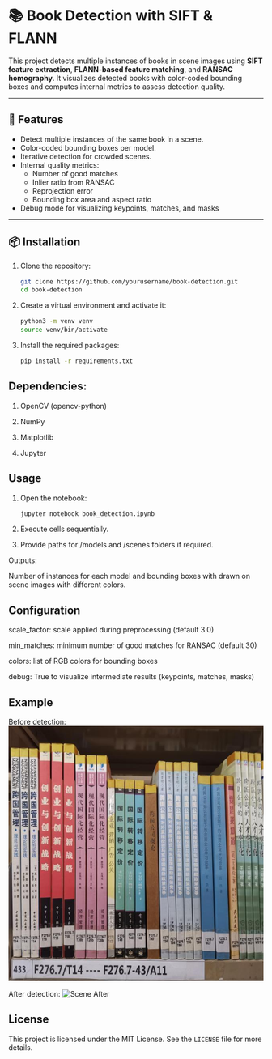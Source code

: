 # 📚 Book Detection with SIFT & FLANN

This project detects multiple instances of books in scene images using **SIFT feature extraction**, **FLANN-based feature matching**, and **RANSAC homography**. It visualizes detected books with color-coded bounding boxes and computes internal metrics to assess detection quality.

---

## 🚀 Features

- Detect multiple instances of the same book in a scene.
- Color-coded bounding boxes per model.
- Iterative detection for crowded scenes.
- Internal quality metrics:
  - Number of good matches
  - Inlier ratio from RANSAC
  - Reprojection error
  - Bounding box area and aspect ratio
- Debug mode for visualizing keypoints, matches, and masks

---

## 📦 Installation

1. Clone the repository:

    ```sh
    git clone https://github.com/yourusername/book-detection.git
    cd book-detection
    ```

2. Create a virtual environment and activate it:
    ```sh
    python3 -m venv venv
    source venv/bin/activate
    ```

3. Install the required packages:
    ```sh
    pip install -r requirements.txt
    ```

## Dependencies:

1. OpenCV (opencv-python)

2. NumPy

3. Matplotlib

4. Jupyter 


## Usage

1. Open the notebook:
   ```sh
   jupyter notebook book_detection.ipynb
   ```
2. Execute cells sequentially.

3. Provide paths for /models and /scenes folders if required.

Outputs:

Number of instances for each model and bounding boxes with drawn on scene images with different colors.

## Configuration

scale_factor: scale applied during preprocessing (default 3.0)

min_matches: minimum number of good matches for RANSAC (default 30)

colors: list of RGB colors for bounding boxes

debug: True to visualize intermediate results (keypoints, matches, masks)

## Example

Before detection: ![Scene Before](https://github.com/alessandrocapialbi/Book_Detection/blob/main/scene_18.jpg)

After detection: ![Scene After](https://raw.githubusercontent.com/alessandrocapialbi/book-detection/main/scene_18_bounding_boxes.png)

## License

This project is licensed under the MIT License. See the `LICENSE` file for more details.




